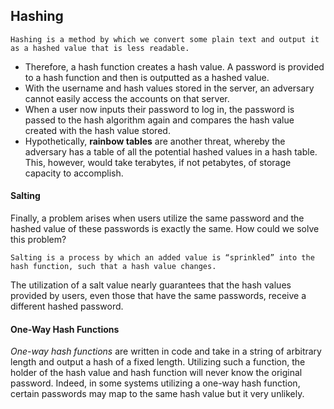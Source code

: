 ## Hashing
```ad-Definition
Hashing is a method by which we convert some plain text and output it as a hashed value that is less readable.
```

* Therefore, a hash function creates a hash value. A password is provided to a hash function and then is outputted as a hashed value.
* With the username and hash values stored in the server, an adversary cannot easily access the accounts on that server.
* When a user now inputs their password to log in, the password is passed to the hash algorithm again and compares the hash value created with the hash value stored.
* Hypothetically, **rainbow tables** are another threat, whereby the adversary has a table of all the potential hashed values in a hash table. This, however, would take terabytes, if not petabytes, of storage capacity to accomplish.

#### Salting

Finally, a problem arises when users utilize the same password and the hashed value of these passwords is exactly the same. How could we solve this problem?

```ad-Definition
Salting is a process by which an added value is “sprinkled” into the hash function, such that a hash value changes.
```

The utilization of a salt value nearly guarantees that the hash values provided by users, even those that have the same passwords, receive a different hashed password.

#### One-Way Hash Functions

_One-way hash functions_ are written in code and take in a string of arbitrary length and output a hash of a fixed length.
Utilizing such a function, the holder of the hash value and hash function will never know the original password. Indeed, in some systems utilizing a one-way hash function, certain passwords may map to the same hash value but it very unlikely.